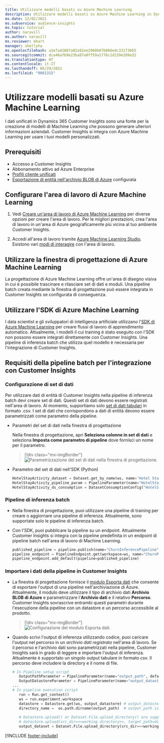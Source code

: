 ```yaml
---
title: Utilizzare modelli basati su Azure Machine Learning
description: Utilizzare modelli basati su Azure Machine Learning in Dynamics 365 Customer Insights.
ms.date: 12/02/2021
ms.subservice: audience-insights
ms.topic: tutorial
author: naravill
ms.author: naravill
ms.reviewer: mhart
manager: shellyha
ms.openlocfilehash: a1efad2887a02a92ee2960b07b066edc331f3665
ms.sourcegitcommit: dca46afb9e23ba87a0ff59a1776c1d139e209a32
ms.translationtype: HT
ms.contentlocale: it-IT
ms.lasthandoff: 06/29/2022
ms.locfileid: "9081315"
---
```

# <a name="use-azure-machine-learning-based-models"></a>Utilizzare modelli basati su Azure Machine Learning

I dati unificati in Dynamics 365 Customer Insights sono una fonte per la creazione di modelli di Machine Learning che possono generare ulteriori informazioni aziendali. Customer Insights si integra con Azure Machine Learning per usare i tuoi modelli personalizzati.

## <a name="prerequisites"></a>Prerequisiti

- Accesso a Customer Insights
- Abbonamento attivo ad Azure Enterprise
- [Profili cliente unificati](data-unification.md)
- [Esportazione di entità nell'archivio BLOB di Azure](export-azure-blob-storage.md) configurata

## <a name="set-up-azure-machine-learning-workspace"></a>Configurare l'area di lavoro di Azure Machine Learning

1. Vedi [Creare un'area di lavoro di Azure Machine Learning](/azure/machine-learning/concept-workspace#-create-a-workspace) per diverse opzioni per creare l'area di lavoro. Per le migliori prestazioni, crea l'area di lavoro in un'area di Azure geograficamente più vicina al tuo ambiente Customer Insights.

1. Accedi all'area di lavoro tramite [Azure Machine Learning Studio](https://ml.azure.com/). Esistono vari [modi di interagire](/azure/machine-learning/concept-workspace#tools-for-workspace-interaction) con l'area di lavoro.

## <a name="work-with-azure-machine-learning-designer"></a>Utilizzare la finestra di progettazione di Azure Machine Learning

La progettazione di Azure Machine Learning offre un'area di disegno visiva in cui è possibile trascinare e rilasciare set di dati e moduli. Una pipeline batch creata mediante la finestra di progettazione può essere integrata in Customer Insights se configurata di conseguenza. 
   
## <a name="working-with-azure-machine-learning-sdk"></a>Utilizzare l'SDK di Azure Machine Learning

I data scientist e gli sviluppatori di intelligenza artificiale utilizzano l'[SDK di Azure Machine Learning](/python/api/overview/azure/ml/?preserve-view=true&view=azure-ml-py) per creare flussi di lavoro di apprendimento automatico. Attualmente, i modelli il cui training è stato eseguito con l'SDK non possono essere integrati direttamente con Customer Insights. Una pipeline di inferenza batch che utilizza quel modello è necessaria per l'integrazione di Customer Insights.

## <a name="batch-pipeline-requirements-to-integrate-with-customer-insights"></a>Requisiti della pipeline batch per l'integrazione con Customer Insights

### <a name="dataset-configuration"></a>Configurazione di set di dati

Per utilizzare dati di entità di Customer Insights nella pipeline di inferenza batch devi creare set di dati. Questi set di dati devono essere registrati nell'area di lavoro. Al momento, supportiamo solo [set di dati tabulari](/azure/machine-learning/how-to-create-register-datasets#tabulardataset) in formato .csv. I set di dati che corrispondono a dati di entità devono essere parametrizzati come parametro della pipeline.
   
* Parametri del set di dati nella finestra di progettazione
   
     Nella finestra di progettazione, apri **Seleziona colonne in set di dati** e seleziona **Imposta come parametro di pipeline** dove fornisci un nome per il parametro.

     > [!div class="mx-imgBorder"]
     > ![Parametrizzazione del set di dati nella finestra di progettazione.](media/intelligence-designer-dataset-parameters.png "Parametrizzazione del set di dati nella finestra di progettazione")
   
* Parametro del set di dati nell'SDK (Python)
   
   ```python
   HotelStayActivity_dataset = Dataset.get_by_name(ws, name='Hotel Stay Activity Data')
   HotelStayActivity_pipeline_param = PipelineParameter(name="HotelStayActivity_pipeline_param", default_value=HotelStayActivity_dataset)
   HotelStayActivity_ds_consumption = DatasetConsumptionConfig("HotelStayActivity_dataset", HotelStayActivity_pipeline_param)
   ```

### <a name="batch-inference-pipeline"></a>Pipeline di inferenza batch
  
* Nella finestra di progettazione, puoi utilizzare una pipeline di training per creare o aggiornare una pipeline di inferenza. Attualmente, sono supportate solo le pipeline di inferenza batch.

* Con l'SDK, puoi pubblicare la pipeline su un endpoint. Attualmente Customer Insights si integra con la pipeline predefinita in un endpoint di pipeline batch nell'area di lavoro di Machine Learning.
   
   ```python
   published_pipeline = pipeline.publish(name="ChurnInferencePipeline", description="Published Churn Inference pipeline")
   pipeline_endpoint = PipelineEndpoint.get(workspace=ws, name="ChurnPipelineEndpoint") 
   pipeline_endpoint.add_default(pipeline=published_pipeline)
   ```

### <a name="import-pipeline-data-into-customer-insights"></a>Importare i dati della pipeline in Customer Insights

* La finestra di progettazione fornisce il [modulo Esporta dati](/azure/machine-learning/algorithm-module-reference/export-data) che consente di esportare l'output di una pipeline nell'archiviazione di Azure. Attualmente, il modulo deve utilizzare il tipo di archivio dati **Archivio BLOB di Azure** e parametrizzare l'**Archivio dati** e il relativo **Percorso**. Customer Insights sovrascrive entrambi questi parametri durante l'esecuzione della pipeline con un datastore e un percorso accessibile al prodotto.
   > [!div class="mx-imgBorder"]
   > ![Configurazione del modulo Esporta dati.](media/intelligence-designer-importdata.png "Configurazione del modulo Esporta dati")
   
* Quando scrivi l'output di inferenza utilizzando codice, puoi caricare l'output nel percorso in un *archivio dati registrato* nell'area di lavoro. Se il percorso e l'archivio dati sono parametrizzati nella pipeline, Customer Insights sarà in grado di leggere e importare l'output di inferenza. Attualmente è supportato un singolo output tabulare in formato csv. Il percorso deve includere la directory e il nome di file.

   ```python
   # In Pipeline setup script
      OutputPathParameter = PipelineParameter(name="output_path", default_value="HotelChurnOutput/HotelChurnOutput.csv")
      OutputDatastoreParameter = PipelineParameter(name="output_datastore", default_value="workspaceblobstore")
   ...
   # In pipeline execution script
      run = Run.get_context()
      ws = run.experiment.workspace
      datastore = Datastore.get(ws, output_datastore) # output_datastore is parameterized
      directory_name =  os.path.dirname(output_path)  # output_path is parameterized.
      
      # Datastore.upload() or Dataset.File.upload_directory() are supported methods to uplaod the data
      # datastore.upload(src_dir=<<working directory>>, target_path=directory_name, overwrite=False, show_progress=True)
      output_dataset = Dataset.File.upload_directory(src_dir=<<working directory>>, target = (datastore, directory_name)) # Remove trailing "/" from directory_name
   ```


[!INCLUDE [footer-include](includes/footer-banner.md)]